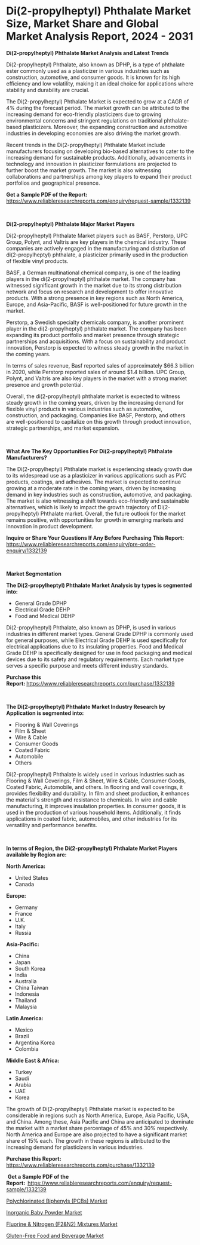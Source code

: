 <p><h1>Di(2-propylheptyl) Phthalate Market Size, Market Share and Global Market Analysis Report, 2024 - 2031</h1></p><p><strong>Di(2-propylheptyl) Phthalate Market Analysis and Latest Trends</strong></p>
<p><p>Di(2-propylheptyl) Phthalate, also known as DPHP, is a type of phthalate ester commonly used as a plasticizer in various industries such as construction, automotive, and consumer goods. It is known for its high efficiency and low volatility, making it an ideal choice for applications where stability and durability are crucial.</p><p>The Di(2-propylheptyl) Phthalate Market is expected to grow at a CAGR of 4% during the forecast period. The market growth can be attributed to the increasing demand for eco-friendly plasticizers due to growing environmental concerns and stringent regulations on traditional phthalate-based plasticizers. Moreover, the expanding construction and automotive industries in developing economies are also driving the market growth.</p><p>Recent trends in the Di(2-propylheptyl) Phthalate Market include manufacturers focusing on developing bio-based alternatives to cater to the increasing demand for sustainable products. Additionally, advancements in technology and innovation in plasticizer formulations are projected to further boost the market growth. The market is also witnessing collaborations and partnerships among key players to expand their product portfolios and geographical presence.</p></p>
<p><strong>Get a Sample PDF of the Report:&nbsp;</strong> <a href="https://www.reliableresearchreports.com/enquiry/request-sample/1332139">https://www.reliableresearchreports.com/enquiry/request-sample/1332139</a></p>
<p>&nbsp;</p>
<p><strong>Di(2-propylheptyl) Phthalate Major Market Players</strong></p>
<p><p>Di(2-propylheptyl) Phthalate Market players such as BASF, Perstorp, UPC Group, Polynt, and Valtris are key players in the chemical industry. These companies are actively engaged in the manufacturing and distribution of di(2-propylheptyl) phthalate, a plasticizer primarily used in the production of flexible vinyl products.</p><p>BASF, a German multinational chemical company, is one of the leading players in the di(2-propylheptyl) phthalate market. The company has witnessed significant growth in the market due to its strong distribution network and focus on research and development to offer innovative products. With a strong presence in key regions such as North America, Europe, and Asia-Pacific, BASF is well-positioned for future growth in the market.</p><p>Perstorp, a Swedish specialty chemicals company, is another prominent player in the di(2-propylheptyl) phthalate market. The company has been expanding its product portfolio and market presence through strategic partnerships and acquisitions. With a focus on sustainability and product innovation, Perstorp is expected to witness steady growth in the market in the coming years.</p><p>In terms of sales revenue, Basf reported sales of approximately $66.3 billion in 2020, while Perstorp reported sales of around $1.4 billion. UPC Group, Polynt, and Valtris are also key players in the market with a strong market presence and growth potential.</p><p>Overall, the di(2-propylheptyl) phthalate market is expected to witness steady growth in the coming years, driven by the increasing demand for flexible vinyl products in various industries such as automotive, construction, and packaging. Companies like BASF, Perstorp, and others are well-positioned to capitalize on this growth through product innovation, strategic partnerships, and market expansion.</p></p>
<p>&nbsp;</p>
<p><strong>What Are The Key Opportunities For Di(2-propylheptyl) Phthalate Manufacturers?</strong></p>
<p><p>The Di(2-propylheptyl) Phthalate market is experiencing steady growth due to its widespread use as a plasticizer in various applications such as PVC products, coatings, and adhesives. The market is expected to continue growing at a moderate rate in the coming years, driven by increasing demand in key industries such as construction, automotive, and packaging. The market is also witnessing a shift towards eco-friendly and sustainable alternatives, which is likely to impact the growth trajectory of Di(2-propylheptyl) Phthalate market. Overall, the future outlook for the market remains positive, with opportunities for growth in emerging markets and innovation in product development.</p></p>
<p><strong>Inquire or Share Your Questions If Any Before Purchasing This Report:</strong> <a href="https://www.reliableresearchreports.com/enquiry/pre-order-enquiry/1332139">https://www.reliableresearchreports.com/enquiry/pre-order-enquiry/1332139</a></p>
<p>&nbsp;</p>
<p><strong>Market Segmentation</strong></p>
<p><strong>The Di(2-propylheptyl) Phthalate Market Analysis by types is segmented into:</strong></p>
<p><ul><li>General Grade DPHP</li><li>Electrical Grade DEHP</li><li>Food and Medical DEHP</li></ul></p>
<p><p>Di(2-propylheptyl) Phthalate, also known as DPHP, is used in various industries in different market types. General Grade DPHP is commonly used for general purposes, while Electrical Grade DEHP is used specifically for electrical applications due to its insulating properties. Food and Medical Grade DEHP is specifically designed for use in food packaging and medical devices due to its safety and regulatory requirements. Each market type serves a specific purpose and meets different industry standards.</p></p>
<p><strong>Purchase this Report:&nbsp;</strong><a href="https://www.reliableresearchreports.com/purchase/1332139">https://www.reliableresearchreports.com/purchase/1332139</a></p>
<p>&nbsp;</p>
<p><strong>The Di(2-propylheptyl) Phthalate Market Industry Research by Application is segmented into:</strong></p>
<p><ul><li>Flooring & Wall Coverings</li><li>Film & Sheet</li><li>Wire & Cable</li><li>Consumer Goods</li><li>Coated Fabric</li><li>Automobile</li><li>Others</li></ul></p>
<p><p>Di(2-propylheptyl) Phthalate is widely used in various industries such as Flooring & Wall Coverings, Film & Sheet, Wire & Cable, Consumer Goods, Coated Fabric, Automobile, and others. In flooring and wall coverings, it provides flexibility and durability. In film and sheet production, it enhances the material's strength and resistance to chemicals. In wire and cable manufacturing, it improves insulation properties. In consumer goods, it is used in the production of various household items. Additionally, it finds applications in coated fabric, automobiles, and other industries for its versatility and performance benefits.</p></p>
<p>&nbsp;</p>
<p><strong>In terms of Region, the Di(2-propylheptyl) Phthalate Market Players available by Region are:</strong></p>
<p>
    <p> <strong> North America: </strong>
        <ul>
            <li>United States</li>
            <li>Canada</li>
        </ul>
        </p> 
    <p> <strong> Europe: </strong>
        <ul>
            <li>Germany</li>
            <li>France</li>
            <li>U.K.</li>
            <li>Italy</li>
            <li>Russia</li>
        </ul>
        </p> 
    <p> <strong> Asia-Pacific: </strong>
        <ul>
            <li>China</li>
            <li>Japan</li>
            <li>South Korea</li>
            <li>India</li>
            <li>Australia</li>
            <li>China Taiwan</li>
            <li>Indonesia</li>
            <li>Thailand</li>
            <li>Malaysia</li>
        </ul>
        </p> 
    <p> <strong> Latin America: </strong>
        <ul>
            <li>Mexico</li>
            <li>Brazil</li>
            <li>Argentina Korea</li>
            <li>Colombia</li>
        </ul>
        </p> 
    <p> <strong> Middle East & Africa: </strong>
        <ul>
            <li>Turkey</li>
            <li>Saudi</li>
            <li>Arabia</li>
            <li>UAE</li>
            <li>Korea</li>
        </ul>
    </p>
    </p>
<p><p>The growth of Di(2-propylheptyl) Phthalate market is expected to be considerable in regions such as North America, Europe, Asia Pacific, USA, and China. Among these, Asia Pacific and China are anticipated to dominate the market with a market share percentage of 45% and 30% respectively. North America and Europe are also projected to have a significant market share of 15% each. The growth in these regions is attributed to the increasing demand for plasticizers in various industries.</p></p>
<p><strong>Purchase this Report: </strong><a href="https://www.reliableresearchreports.com/purchase/1332139">https://www.reliableresearchreports.com/purchase/1332139</a></p>
<p>&nbsp;<strong>Get a Sample PDF of the Report:&nbsp;&nbsp;</strong><a href="https://www.reliableresearchreports.com/enquiry/request-sample/1332139">https://www.reliableresearchreports.com/enquiry/request-sample/1332139</a></p>
<p><strong></strong></p>
<p><p><a href="https://github.com/jerrycopelandthomaswsqd8q/Market-Research-Report-List-1/blob/main/polychlorinated-biphenyls-pcbs-market.md">Polychlorinated Biphenyls (PCBs) Market</a></p><p><a href="https://issuu.com/reportprime-2/docs/inorganic-baby-powder-market-size-2030.pptx">Inorganic Baby Powder Market</a></p><p><a href="https://github.com/brenzgnarento/Market-Research-Report-List-1/blob/main/fluorine-nitrogen-f2n2-mixtures-market.md">Fluorine & Nitrogen (F2&N2) Mixtures Market</a></p><p><a href="https://issuu.com/reportprime-2/docs/gluten-free-food-and-beverage-market-size-2030.ppt">Gluten-Free Food and Beverage Market</a></p></p>